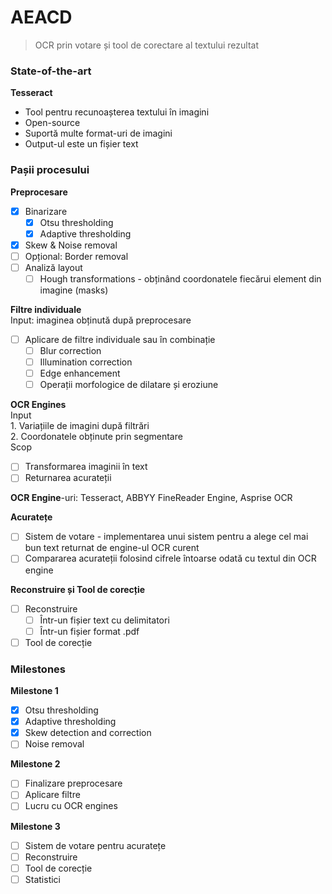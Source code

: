 # AEACD

> OCR prin votare și tool de corectare al textului rezultat  
  
### State-of-the-art  

**Tesseract**
- Tool pentru recunoașterea textului în imagini
- Open-source
- Suportă multe format-uri de imagini
- Output-ul este un fișier text  
  
### Pașii procesului  
  
**Preprocesare**  
- [x] Binarizare
	- [x] Otsu thresholding
	- [x] Adaptive thresholding
- [x] Skew & Noise removal
- [ ] Opțional: Border removal
- [ ] Analiză layout
	- [ ] Hough transformations - obținând coordonatele fiecărui element din imagine (masks)  
  
**Filtre individuale**  
Input: imaginea obținută după preprocesare  
- [ ] Aplicare de filtre individuale sau în combinație
	- [ ] Blur correction
	- [ ] Illumination correction
	- [ ] Edge enhancement
	- [ ] Operații morfologice de dilatare și eroziune  
  
**OCR Engines**  
Input  
	1. Variațiile de imagini după filtrări  
	2. Coordonatele obținute prin segmentare  
Scop  
- [ ] Transformarea imaginii în text
- [ ] Returnarea acurateții  

**OCR Engine**-uri: Tesseract, ABBYY FineReader Engine, Asprise OCR  

**Acuratețe**  
- [ ] Sistem de votare - implementarea unui sistem pentru a alege cel mai bun text returnat de engine-ul OCR curent
- [ ] Compararea acurateții folosind cifrele întoarse odată cu textul din OCR engine  

**Reconstruire și Tool de corecție**  
- [ ] Reconstruire
	- [ ] Într-un fișier text cu delimitatori
	- [ ] Într-un fișier format .pdf
- [ ] Tool de corecție  

### Milestones  

**Milestone 1**  
- [x] Otsu thresholding
- [x] Adaptive thresholding
- [x] Skew detection and correction
- [ ] Noise removal  

**Milestone 2**  
- [ ] Finalizare preprocesare
- [ ] Aplicare filtre
- [ ] Lucru cu OCR engines  

**Milestone 3**  
- [ ] Sistem de votare pentru acuratețe
- [ ] Reconstruire
- [ ] Tool de corecție
- [ ] Statistici